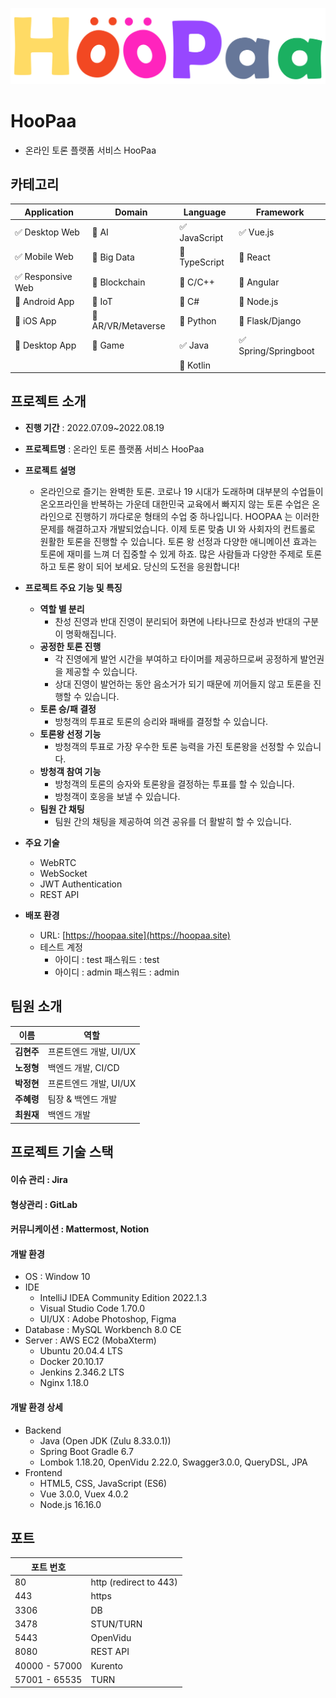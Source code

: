 ![hoopaa](./frontend/src/assets/images/071414.png)

# HooPaa 
- 온라인 토론 플랫폼 서비스 HooPaa

<!-- 필수 항목 -->

## 카테고리

| Application | Domain | Language | Framework |
| ---- | ---- | ---- | ---- |
| :white_check_mark: Desktop Web | :black_square_button: AI | :white_check_mark: JavaScript | :white_check_mark: Vue.js |
| :white_check_mark: Mobile Web | :black_square_button: Big Data | :black_square_button: TypeScript | :black_square_button: React |
| :white_check_mark: Responsive Web | :black_square_button: Blockchain | :black_square_button: C/C++ | :black_square_button: Angular |
| :black_square_button: Android App | :black_square_button: IoT | :black_square_button: C# | :black_square_button: Node.js |
| :black_square_button: iOS App | :black_square_button: AR/VR/Metaverse | :black_square_button: Python | :black_square_button: Flask/Django |
| :black_square_button: Desktop App | :black_square_button: Game | :white_check_mark: Java | :white_check_mark: Spring/Springboot |
| | | :black_square_button: Kotlin | |

<!-- 필수 항목 -->

## 프로젝트 소개
* **진행 기간** : 2022.07.09~2022.08.19 
* **프로젝트명** : 온라인 토론 플랫폼 서비스 HooPaa
* **프로젝트 설명**
  - 온라인으로 즐기는 완벽한 토론. 코로나 19 시대가 도래하며 대부분의 수업들이
온오프라인을 반복하는 가운데 대한민국 교육에서 빠지지 않는 토론 수업은
온라인으로 진행하기 까다로운 형태의 수업 중 하나입니다.
HOOPAA 는 이러한 문제를 해결하고자 개발되었습니다. 이제 토론 맞춤 UI 와
사회자의 컨트롤로 원활한 토론을 진행할 수 있습니다. 토론 왕 선정과 다양한
애니메이션 효과는 토론에 재미를 느껴 더 집중할 수 있게 하죠. 많은 사람들과
다양한 주제로 토론하고 토론 왕이 되어 보세요. 당신의 도전을 응원합니다!
* **프로젝트 주요 기능 및 특징**
  - **역할 별 분리**
    - 찬성 진영과 반대 진영이 분리되어 화면에 나타나므로 찬성과 반대의 구분이 명확해집니다.
  - **공정한 토론 진행** 
    - 각 진영에게 발언 시간을 부여하고 타이머를 제공하므로써 공정하게 발언권을 제공할 수 있습니다.
    - 상대 진영이 발언하는 동안 음소거가 되기 때문에 끼어들지 않고 토론을 진행할 수 있습니다.
  - **토론 승/패 결정**
    - 방청객의 투표로 토론의 승리와 패배를 결정할 수 있습니다. 
  - **토론왕 선정 기능** 
    - 방청객의 투표로 가장 우수한 토론 능력을 가진 토론왕을 선정할 수 있습니다.
  - **방청객 참여 기능**
    - 방청객의 토론의 승자와 토론왕을 결정하는 투표를 할 수 있습니다.
    - 방청객이 호응을 보낼 수 있습니다.
  - **팀원 간 채팅**
    - 팀원 간의 채팅을 제공하여 의견 공유를 더 활발히 할 수 있습니다.
* **주요 기술**
  - WebRTC
  - WebSocket
  - JWT Authentication
  - REST API

* **배포 환경**
  - URL: [https://hoopaa.site](https://hoopaa.site)
  - 테스트 계정
    - 아이디 : test 패스워드 : test
    - 아이디 : admin 패스워드 : admin

<!-- 자유 양식 -->
## 팀원 소개
| 이름  | 역할  |
| ---- | ---- | 
| **김현주** | 프론트엔드 개발, UI/UX| 
| **노정형** | 백엔드 개발, CI/CD|
| **박정현** | 프론트엔드 개발, UI/UX |
| **주혜령** | 팀장 & 백엔드 개발|
| **최원재** | 백엔드 개발 |


## 프로젝트 기술 스택
#### 이슈 관리 : Jira
#### 형상관리 : GitLab
#### 커뮤니케이션 : Mattermost, Notion
#### 개발 환경
- OS : Window 10
- IDE
  - IntelliJ IDEA Community Edition 2022.1.3
  - Visual Studio Code 1.70.0
  - UI/UX : Adobe Photoshop, Figma
- Database : MySQL Workbench 8.0 CE
- Server : AWS EC2 (MobaXterm)
  - Ubuntu 20.04.4 LTS
  - Docker 20.10.17
  - Jenkins 2.346.2 LTS
  - Nginx 1.18.0
#### 개발 환경 상세 
- Backend
  - Java (Open JDK (Zulu 8.33.0.1))
  - Spring Boot Gradle 6.7
  - Lombok 1.18.20, OpenVidu 2.22.0, Swagger3.0.0, QueryDSL, JPA
- Frontend
  - HTML5, CSS, JavaScript (ES6)
  - Vue 3.0.0, Vuex 4.0.2
  - Node.js 16.16.0

## 포트
| 포트 번호| |
| --- | --- |
| 80 | http (redirect to 443) |
| 443 | https |
| 3306 | DB |
| 3478 | STUN/TURN |
| 5443 | OpenVidu  |
| 8080 | REST API |
| 40000 - 57000 | Kurento  |
| 57001 - 65535 | TURN |
